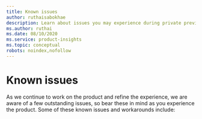 ```yaml
---
title: Known issues 
author: ruthaisabokhae
description: Learn about issues you may experience during private preview and how to work around them
ms.author: ruthai
ms.date: 08/10/2020
ms.service: product-insights
ms.topic: conceptual
robots: noindex,nofollow
---
```


# Known issues

As we continue to work on the product and refine the experience, we are aware of a few outstanding issues, so bear these in mind as you experience the product. Some of these known issues and workarounds include:
